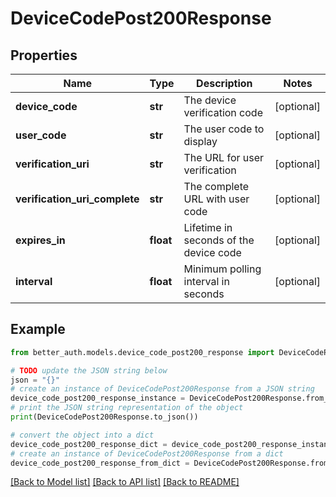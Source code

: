 # DeviceCodePost200Response


## Properties

Name | Type | Description | Notes
------------ | ------------- | ------------- | -------------
**device_code** | **str** | The device verification code | [optional] 
**user_code** | **str** | The user code to display | [optional] 
**verification_uri** | **str** | The URL for user verification | [optional] 
**verification_uri_complete** | **str** | The complete URL with user code | [optional] 
**expires_in** | **float** | Lifetime in seconds of the device code | [optional] 
**interval** | **float** | Minimum polling interval in seconds | [optional] 

## Example

```python
from better_auth.models.device_code_post200_response import DeviceCodePost200Response

# TODO update the JSON string below
json = "{}"
# create an instance of DeviceCodePost200Response from a JSON string
device_code_post200_response_instance = DeviceCodePost200Response.from_json(json)
# print the JSON string representation of the object
print(DeviceCodePost200Response.to_json())

# convert the object into a dict
device_code_post200_response_dict = device_code_post200_response_instance.to_dict()
# create an instance of DeviceCodePost200Response from a dict
device_code_post200_response_from_dict = DeviceCodePost200Response.from_dict(device_code_post200_response_dict)
```
[[Back to Model list]](../README.md#documentation-for-models) [[Back to API list]](../README.md#documentation-for-api-endpoints) [[Back to README]](../README.md)


